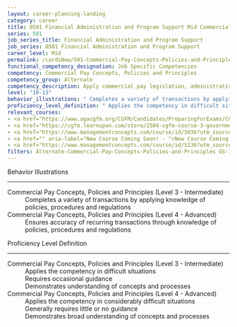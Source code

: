 ```yaml
---
layout: career-planning-landing
category: career
title: 0501 Financial Administration and Program Support Mid Commercial Pay Concepts, Policies and Principles
series: 501
job_series_title: Financial Administration and Program Support
job_series: 0501 Financial Administration and Program Support
career_level: Mid
permalink: /cardsNew/501-Commercial-Pay-Concepts-Policies-and-Principles-Mid
functional_competency_designation: Job Specific Competencies
competency: Commercial Pay Concepts, Policies and Principles
competency_group: Alternate
competency_description: Apply commercial pay legislation, administrative and regulatory requirements, laws and policies governing commercial pay activities and processes
level: "10-13"
behavior_illustrations: " Completes a variety of transactions by applying knowledge of policies, procedures and regulations ?  Ensures accuracy of recurring transactions through knowledge of policies, procedures and regulations"
proficiency_level_definition: " Applies the competency in difficult situations  Requires occasional guidance  Demonstrates understanding of concepts and processes ?  Applies the competency in considerably difficult situations  Generally requires little or no guidance  Demonstrates broad understanding of concepts and processes"
relevant_courses: 
- <a href="https://www.agacgfm.org/CGFM/Candidates/PreparingforExams/CGFMVirtualCourses.aspx" aria-label="Governmental Financial Management and Control (live, virtual) - https://www.agacgfm.org/CGFM/Candidates/PreparingforExams/CGFMVirtualCourses.aspx">Governmental Financial Management and Control (live, virtual)</a>, AGA
- <a href="https://cgfm.learnupon.com/store/2584-cgfm-course-3-governmental-financial-management-and-control-sections-i-v-bundle?is_bundle=1" aria-label="Governmental Financial Management and Control (online, self-paced) - https://cgfm.learnupon.com/store/2584-cgfm-course-3-governmental-financial-management-and-control-sections-i-v-bundle?is_bundle=1">Governmental Financial Management and Control (online, self-paced)</a>, AGA
- <a href="https://www.managementconcepts.com/course/id/5036?utm_source=CFOportal&utm_medium=listing&utm_campaign=CFOTTEP&utm_id=23FM" aria-label="Improper Payments - https://www.managementconcepts.com/course/id/5036?utm_source=CFOportal&utm_medium=listing&utm_campaign=CFOTTEP&utm_id=23FM">Improper Payments</a>, Management Concepts
- <a href="" aria-label="New Course Coming Soon! - ">New Course Coming Soon!</a>, 
- <a href="https://www.managementconcepts.com/course/id/5136?utm_source=CFOportal&utm_medium=listing&utm_campaign=CFOTTEP&utm_id=23FM" aria-label="The Prompt Payment Act and Voucher Examination - https://www.managementconcepts.com/course/id/5136?utm_source=CFOportal&utm_medium=listing&utm_campaign=CFOTTEP&utm_id=23FM">The Prompt Payment Act and Voucher Examination</a>, Management Concepts
filters: Alternate-Commercial-Pay-Concepts-Policies-and-Principles GS-10-13 series-0501
---
```


<div class="desktop:grid-col-6 margin-y-3">
  <div class="border-top-2 bg-white padding-3 shadow-5 height-full members-hover border-1px button-border border-top-blue radius-lg">
    <p class="text-bold label-color font-size-21">Behavior Illustrations</p>
    <hr class="hr-green"/>
    <dl class="text-base card-content-color"><dt>Commercial Pay Concepts, Policies and Principles (Level 3 - Intermediate)</dt><dd>Completes a variety of transactions by applying knowledge of policies, procedures and regulations</dd><dt>Commercial Pay Concepts, Policies and Principles (Level 4 - Advanced)</dt><dd>Ensures accuracy of recurring transactions through knowledge of policies, procedures and regulations</dd></dl>
  </div>
</div>
<div class="desktop:grid-col-6 margin-y-3">
  <div class="border-top-2 bg-white padding-3 shadow-5 height-full members-hover border-1px button-border border-top-blue radius-lg">
    <p class="text-bold label-color font-size-21">Proficiency Level Definition</p>
     <hr class="hr-green"/>
    <dl class="text-base card-content-color"><dt>Commercial Pay Concepts, Policies and Principles (Level 3 - Intermediate)</dt><dd>Applies the competency in difficult situations </dd><dd>Requires occasional guidance </dd><dd>Demonstrates understanding of concepts and processes</dd><dt>Commercial Pay Concepts, Policies and Principles (Level 4 - Advanced)</dt><dd>Applies the competency in considerably difficult situations </dd><dd>Generally requires little or no guidance </dd><dd>Demonstrates broad understanding of concepts and processes</dd></dl>
  </div>
</div>